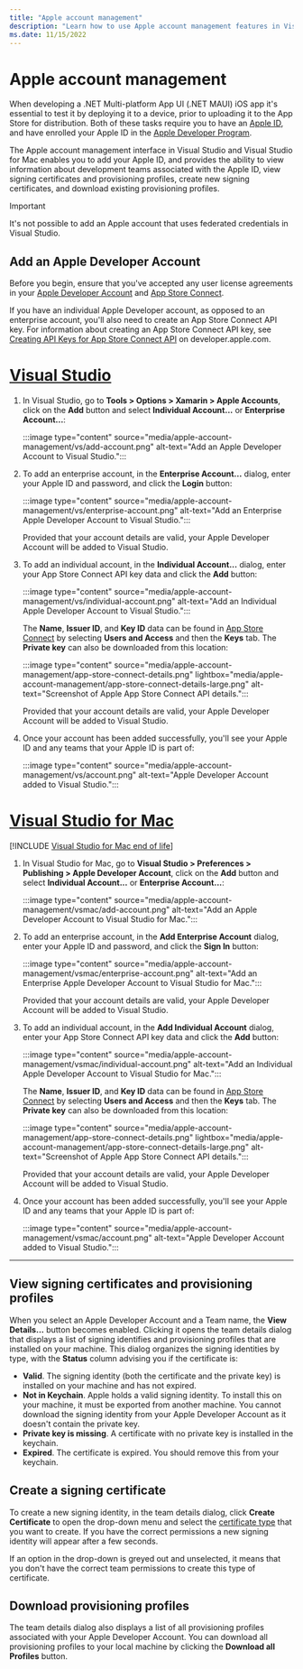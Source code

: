 ```yaml
---
title: "Apple account management"
description: "Learn how to use Apple account management features in Visual Studio and Visual Studio for Mac"
ms.date: 11/15/2022
---
```


# Apple account management

When developing a .NET Multi-platform App UI (.NET MAUI) iOS app it's essential to test it by deploying it to a device, prior to uploading it to the App Store for distribution. Both of these tasks require you to have an [Apple ID](https://appleid.apple.com/account), and have enrolled your Apple ID in the [Apple Developer Program](https://developer.apple.com/programs).

The Apple account management interface in Visual Studio and Visual Studio for Mac enables you to add your Apple ID, and provides the ability to view information about development teams associated with the Apple ID, view signing certificates and provisioning profiles, create new signing certificates, and download existing provisioning profiles.

> [!IMPORTANT]
> It's not possible to add an Apple account that uses federated credentials in Visual Studio.

## Add an Apple Developer Account

Before you begin, ensure that you've accepted any user license agreements in your [Apple Developer Account](https://developer.apple.com/account/) and [App Store Connect](https://appstoreconnect.apple.com/).

If you have an individual Apple Developer account, as opposed to an enterprise account, you'll also need to create an App Store Connect API key. For information about creating an App Store Connect API key, see [Creating API Keys for App Store Connect API](https://developer.apple.com/documentation/appstoreconnectapi/creating_api_keys_for_app_store_connect_api) on developer.apple.com.

<!-- markdownlint-disable MD025 -->
# [Visual Studio](#tab/vs)
<!-- markdownlint-enable MD025 -->

1. In Visual Studio, go to **Tools > Options > Xamarin > Apple Accounts**, click on the **Add** button and select **Individual Account...** or **Enterprise Account...**:

    :::image type="content" source="media/apple-account-management/vs/add-account.png" alt-text="Add an Apple Developer Account to Visual Studio.":::

1. To add an enterprise account, in the **Enterprise Account...** dialog, enter your Apple ID and password, and click the **Login** button:

    :::image type="content" source="media/apple-account-management/vs/enterprise-account.png" alt-text="Add an Enterprise Apple Developer Account to Visual Studio.":::

    Provided that your account details are valid, your Apple Developer Account will be added to Visual Studio.

1. To add an individual account, in the **Individual Account...** dialog, enter your App Store Connect API key data and click the **Add** button:

    :::image type="content" source="media/apple-account-management/vs/individual-account.png" alt-text="Add an Individual Apple Developer Account to Visual Studio.":::

    The **Name**, **Issuer ID**, and **Key ID** data can be found in [App Store Connect](https://appstoreconnect.apple.com/) by selecting **Users and Access** and then the **Keys** tab. The **Private key** can also be downloaded from this location:

    :::image type="content" source="media/apple-account-management/app-store-connect-details.png" lightbox="media/apple-account-management/app-store-connect-details-large.png" alt-text="Screenshot of Apple App Store Connect API details.":::

    Provided that your account details are valid, your Apple Developer Account will be added to Visual Studio.

1. Once your account has been added successfully, you'll see your Apple ID and any teams that your Apple ID is part of:

    :::image type="content" source="media/apple-account-management/vs/account.png" alt-text="Apple Developer Account added to Visual Studio.":::

<!-- markdownlint-disable MD025 -->
# [Visual Studio for Mac](#tab/vsmac)
<!-- markdownlint-enable MD025 -->

[!INCLUDE [Visual Studio for Mac end of life](~/includes/vsmac-eol.md)]

1. In Visual Studio for Mac, go to **Visual Studio > Preferences > Publishing > Apple Developer Account**, click on the **Add** button and select **Individual Account...** or **Enterprise Account...**:

    :::image type="content" source="media/apple-account-management/vsmac/add-account.png" alt-text="Add an Apple Developer Account to Visual Studio for Mac.":::

1. To add an enterprise account, in the **Add Enterprise Account** dialog, enter your Apple ID and password, and click the **Sign In** button:

    :::image type="content" source="media/apple-account-management/vsmac/enterprise-account.png" alt-text="Add an Enterprise Apple Developer Account to Visual Studio for Mac.":::

    Provided that your account details are valid, your Apple Developer Account will be added to Visual Studio.

1. To add an individual account, in the **Add Individual Account** dialog, enter your App Store Connect API key data and click the **Add** button:

    :::image type="content" source="media/apple-account-management/vsmac/individual-account.png" alt-text="Add an Individual Apple Developer Account to Visual Studio for Mac.":::

    The **Name**, **Issuer ID**, and **Key ID** data can be found in [App Store Connect](https://appstoreconnect.apple.com/) by selecting **Users and Access** and then the **Keys** tab. The **Private key** can also be downloaded from this location:

    :::image type="content" source="media/apple-account-management/app-store-connect-details.png" lightbox="media/apple-account-management/app-store-connect-details-large.png" alt-text="Screenshot of Apple App Store Connect API details.":::

    Provided that your account details are valid, your Apple Developer Account will be added to Visual Studio.

1. Once your account has been added successfully, you'll see your Apple ID and any teams that your Apple ID is part of:

    :::image type="content" source="media/apple-account-management/vsmac/account.png" alt-text="Apple Developer Account added to Visual Studio.":::

---

## View signing certificates and provisioning profiles

When you select an Apple Developer Account and a Team name, the **View Details...** button becomes enabled. Clicking it opens the team details dialog that displays a list of signing identifies and provisioning profiles that are installed on your machine. This dialog organizes the signing identities by type, with the **Status** column advising you if the certificate is:

- **Valid**. The signing identity (both the certificate and the private key) is installed on your machine and has not expired.
- **Not in Keychain**. Apple holds a valid signing identity. To install this on your machine, it must be exported from another machine. You cannot download the signing identity from your Apple Developer Account as it doesn't contain the private key.
- **Private key is missing**. A certificate with no private key is installed in the keychain.
- **Expired**. The certificate is expired. You should remove this from your keychain.

## Create a signing certificate

To create a new signing identity, in the team details dialog, click **Create Certificate** to open the drop-down menu and select the [certificate type](https://help.apple.com/xcode/mac/current/#/dev80c6204ec) that you want to create. If you have the correct permissions a new signing identity will appear after a few seconds.

If an option in the drop-down is greyed out and unselected, it means that you don't have the correct team permissions to create this type of certificate.

## Download provisioning profiles

The team details dialog also displays a list of all provisioning profiles associated with your Apple Developer Account. You can download all provisioning profiles to your local machine by clicking the **Download all Profiles** button.
